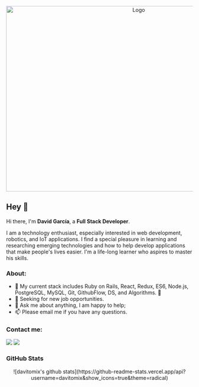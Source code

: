<p align="center">
  <img src="https://github.com/davitomix/davitomix/blob/master/assets/me.png" alt="Logo" width="700px" height="500px">
</p>

## Hey 👋

Hi there, I'm **David García**, a **Full Stack Developer**.

I am a technology enthusiast, especially interested in web development, robotics, and IoT applications.
I find a special pleasure in learning and researching emerging technologies and how to help develop applications that make people's lives easier.
I'm a life-long learner who aspires to master his skills.

### About:

- :rocket: My current stack includes Ruby on Rails, React, Redux, ES6, Node.js, PostgreSQL, MySQL, Git, GithubFlow, DS, and Algorithms. :gem:
- 💼 Seeking for new job opportunities.
- 💬 Ask me about anything, I am happy to help;
- 📫 Please email me if you have any questions.

### Contact me:

[<img src="https://img.shields.io/badge/linkedin-%230077B5.svg?&style=for-the-badge&logo=linkedin&logoColor=white" />](https://www.linkedin.com/in/davideligarcia/) [<img src ="https://img.shields.io/badge/Website-pk-%23.svg?&style=for-the-badge&logo=&logoColor=white%22">](https://davitomix.github.io/personal_portfolio/)

### GitHub Stats

<p align="center">
  ![davitomix's github stats](https://github-readme-stats.vercel.app/api?username=davitomix&show_icons=true&theme=radical)
</p>
